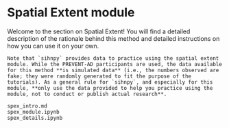 # Spatial Extent module

Welcome to the section on Spatial Extent! You will find a detailed description of the rationale behind this method and detailed instructions on how you can use it on your own.

```{warning}
Note that `sihnpy` provides data to practice using the spatial extent module. While the PREVENT-AD participants are used, the data available for this method **is simulated data** (i.e., the numbers observed are fake; they were randomly generated to fit the purpose of the tutorials). As a general rule for `sihnpy`, and especially for this module, **only use the data provided to help you practice using the module, not to conduct or publish actual research**.
```

```{toctree}
spex_intro.md
spex_module.ipynb
spex_details.ipynb
```
